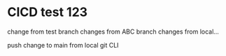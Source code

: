 # CICD test 123
change from test branch
changes from ABC branch
changes from local...


push change to main from local git CLI
